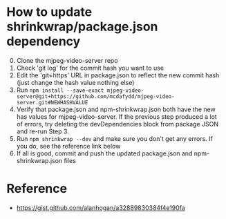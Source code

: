 # How to update shrinkwrap/package.json dependency

0. Clone the mjpeg-video-server repo
1. Check 'git log' for the commit hash you want to use
2. Edit the 'git+https' URL in package.json to reflect the new commit hash (just change the hash value nothing else)
3. Run `npm install --save-exact mjpeg-video-server@git+https://github.com/mcdafydd/mjpeg-video-server.git#NEWHASHVALUE`
4. Verify that package.json and npm-shrinkwrap.json both have the new has values for mjpeg-video-server.  If the previous step produced a lot of errors, try deleting the devDependencies block from package JSON and re-run Step 3.
5. Run `npm shrinkwrap --dev` and make sure you don't get any errors.  If you do, see the reference link below
6. If all is good, commit and push the updated package.json and npm-shrinkwrap.json files

# Reference

* https://gist.github.com/alanhogan/a32889830384f4e190fa
